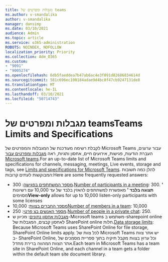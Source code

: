 ```yaml
---
title: מגבלות ומפרטים של teams
ms.author: v-smandalika
author: v-smandalika
manager: dansimp
ms.date: 03/10/2021
audience: Admin
ms.topic: article
ms.service: o365-administration
ROBOTS: NOINDEX, NOFOLLOW
localization_priority: Priority
ms.collection: Adm_O365
ms.custom:
- "9091"
- "9005274"
ms.openlocfilehash: 6db5faeddea7b47ab6ac4e3f091d82686834614d
ms.sourcegitcommit: 581c696ec108184adae9d4bc8f47cb9247131de8
ms.translationtype: MT
ms.contentlocale: he-IL
ms.lasthandoff: 03/10/2021
ms.locfileid: "50714743"
---
```

# <a name="teams-limits-and-specifications"></a><span data-ttu-id="701ba-102">מגבלות ומפרטים של teams</span><span class="sxs-lookup"><span data-stu-id="701ba-102">Teams Limits and Specifications</span></span>

<span data-ttu-id="701ba-103">לקבלת רשימה מעודכנת של המגבלות והמפרטים של Microsoft Teams עבור ערוצים, העברת הודעות, פגישות, אירועים חיים, אחסון ותגיות, ראה [מגבלות ומפרטים עבור Microsoft teams](https://docs.microsoft.com/microsoftteams/limits-specifications-teams).</span><span class="sxs-lookup"><span data-stu-id="701ba-103">For an up-to-date list of Microsoft Teams limits and specifications for channels, messaging, meetings, Live events, storage and tags, see [Limits and specifications for Microsoft Teams](https://docs.microsoft.com/microsoftteams/limits-specifications-teams).</span></span> <span data-ttu-id="701ba-104">להלן כמה תשובות המבוקשות לעתים קרובות:</span><span class="sxs-lookup"><span data-stu-id="701ba-104">Here are some frequently requested answers:</span></span>

- <span data-ttu-id="701ba-105">[מספר המשתתפים בפגישה](https://docs.microsoft.com/microsoftteams/limits-specifications-teams#meetings-and-calls): 300.</span><span class="sxs-lookup"><span data-stu-id="701ba-105">[Number of participants in a meeting](https://docs.microsoft.com/microsoftteams/limits-specifications-teams#meetings-and-calls): 300.</span></span> <span data-ttu-id="701ba-106">**' תצוגה בלבד '** מאפשרת למשתתפים להאזין בלבד של עד 10,000 עם רשיונות מסוימים</span><span class="sxs-lookup"><span data-stu-id="701ba-106">**View-only** allows for up to 10,000 listen-only participants with some licenses</span></span>
- <span data-ttu-id="701ba-107">[מספר החברים בצוות](https://docs.microsoft.com/microsoftteams/limits-specifications-teams#teams-and-channels): 10,000</span><span class="sxs-lookup"><span data-stu-id="701ba-107">[Number of members in a team](https://docs.microsoft.com/microsoftteams/limits-specifications-teams#teams-and-channels): 10,000</span></span>
- <span data-ttu-id="701ba-108">[מספר האנשים בצ פרטי](https://docs.microsoft.com/microsoftteams/limits-specifications-teams#chat): 250.</span><span class="sxs-lookup"><span data-stu-id="701ba-108">[Number of people in a private chat](https://docs.microsoft.com/microsoftteams/limits-specifications-teams#chat): 250.</span></span> 
- <span data-ttu-id="701ba-109">[מגבלות אחסון נתונים](https://docs.microsoft.com/microsoftteams/limits-specifications-teams#storage): מכיוון ש-Microsoft teams משתמש ב-sharepoint online לאחסון קבצים, המגבלות של SharePoint online חלות.</span><span class="sxs-lookup"><span data-stu-id="701ba-109">[Data storage limits](https://docs.microsoft.com/microsoftteams/limits-specifications-teams#storage):  Because Microsoft Teams uses SharePoint Online for file storage, SharePoint Online limits apply.</span></span> <span data-ttu-id="701ba-110">לכל צוות של Microsoft Teams יש אתר צוות ב- SharePoint Online, וכל ערוץ בצוות מקבל תיקיה בתוך ספריית מסמכים של אתר הצוות המהווה ברירת מחדל.</span><span class="sxs-lookup"><span data-stu-id="701ba-110">Each team in Microsoft Teams has a team site in SharePoint Online, and each channel in a team gets a folder within the default team site document library.</span></span>

